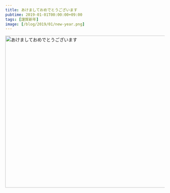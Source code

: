 ```yaml
---
title: あけましておめでとうございます
pubtime: 2019-01-01T00:00:00+09:00
tags: [謹賀新年]
image: [/blog/2019/01/new-year.png]
---
```


<img alt="あけましておめでとうございます" src="/blog/2019/01/new-year.png" width="640" height="480" center />

